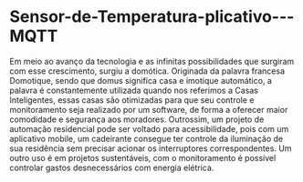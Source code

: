 # Sensor-de-Temperatura-plicativo---MQTT
Em meio ao avanço da tecnologia e as infinitas possibilidades que surgiram com esse crescimento, surgiu a domótica. Originada da palavra francesa Domotique,  sendo que domus  significa casa e imotique automático, a palavra é constantemente utilizada quando nos referimos a Casas Inteligentes, essas casas são otimizadas para que seu controle e monitoramento seja realizado por um software, de forma a oferecer maior comodidade e segurança aos moradores. Outrossim, um projeto de automação residencial pode ser voltado para acessibilidade, pois com um aplicativo mobile, um cadeirante consegue ter controle da iluminação de sua residência sem precisar acionar os interruptores correspondentes. Um outro uso é em projetos sustentáveis, com o monitoramento é possível controlar gastos desnecessários com energia elétrica.
